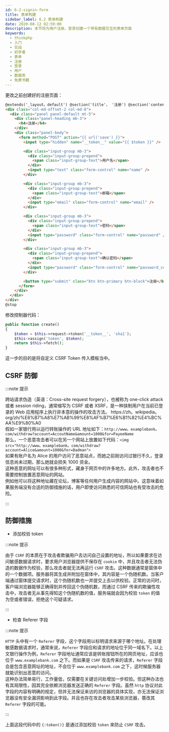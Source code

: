 ```yaml
---
id: 6-2-signin-form
title: 表单构建
sidebar_label: 6.2 表单构建
date: 2020-08-12 02:59:00
description: 本节将为用户注册、登录创建一个带有数据交互的表单页面
keywords:
  - thinkphp
  - 入门
  - 实战
  - 初学者
  - 表单
  - 注册
  - 登录
  - 用户
  - 数据库
  - 免费书籍
---
```


更改之前创建好的注册页面：

```html title="resources/views/user/auth/create。blade。php"
@extends('_layout。default') @section('title'， '注册') @section('content')
<div class="col-md-offset-2 col-md-8">
  <div class="panel panel-default mt-5">
    <div class="panel-heading mb-3">
      <h4>注册</h4>
    </div>
    <div class="panel-body">
      <form method="POST" action="{{ url('save') }}">
        <input type="hidden" name="__token__" value="{{ $token }}" />

        <div class="input-group mb-3">
          <div class="input-group-prepend">
            <span class="input-group-text">用户名</span>
          </div>
          <input type="text" class="form-control" name="name" />
        </div>

        <div class="input-group mb-3">
          <div class="input-group-prepend">
            <span class="input-group-text">邮箱</span>
          </div>
          <input type="email" class="form-control" name="email" />
        </div>

        <div class="input-group mb-3">
          <div class="input-group-prepend">
            <span class="input-group-text">密码</span>
          </div>
          <input type="password" class="form-control" name="password" />
        </div>

        <div class="input-group mb-3">
          <div class="input-group-prepend">
            <span class="input-group-text">确认密码</span>
          </div>
          <input type="password" class="form-control" name="password_confirm" />
        </div>

        <button type="submit" class="btn btn-primary btn-block">注册</button>
      </form>
    </div>
  </div>
</div>
@stop
```

修改控制器代码：

```php title="application/user/controller/Auth.php"
public function create()
{
    $token = $this->request->token('__token__', 'sha1');
    $this->assign('token', $token);
    return $this->fetch();
}
```

这一步的目的是将自定义 CSRF Token 传入模板当中。

## CSRF 防御

:::note 提示

跨站请求伪造（英语：Cross-site request forgery），也被称为 one-click attack 或者 session riding，通常缩写为 CSRF 或者 XSRF，是一种挟制用户在当前已登录的 Web 应用程序上执行非本意的操作的攻击方法。 https://zh。wikipedia。org/zh/%E8%B7%A8%E7%AB%99%E8%AF%B7%E6%B1%82%E4%BC%AA%E9%80%A0  
假如一家银行用以运行转账操作的 URL 地址如下：`http://www。examplebank。com/withdraw?account=AccoutName&amount=1000&for=PayeeName`  
那么，一个恶意攻击者可以在另一个网站上放置如下代码：`<img src="http://www。examplebank。com/withdraw?account=Alice&amount=1000&for=Badman">`  
如果有账户名为 Alice 的用户访问了恶意站点，而她之前刚访问过银行不久，登录信息尚未过期，那么她就会损失 1000 资金。  
这种恶意的网址可以有很多种形式，藏身于网页中的许多地方。此外，攻击者也不需要控制放置恶意网址的网站。  
例如他可以将这种地址藏在论坛，博客等任何用户生成内容的网站中。这意味着如果服务端没有合适的防御措施的话，用户即使访问熟悉的可信网站也有受攻击的危险。

:::

## 防御措施

- 添加校验 token

:::note 提示

由于 `CSRF` 的本质在于攻击者欺骗用户去访问自己设置的地址，所以如果要求在访问敏感数据请求时，要求用户浏览器提供不保存在 `cookie` 中，并且攻击者无法伪造的数据作为校验，那么攻击者就无法再运行 `CSRF` 攻击。这种数据通常是窗体中的一个数据项。服务器将其生成并附加在窗体中，其内容是一个伪随机数。当客户端通过窗体提交请求时，这个伪随机数也一并提交上去以供校验。正常的访问时，客户端浏览器能够正确得到并传回这个伪随机数，而通过 CSRF 传来的欺骗性攻击中，攻击者无从事先得知这个伪随机数的值，服务端就会因为校验 `token` 的值为空或者错误，拒绝这个可疑请求。

:::

- 检查 Referer 字段

:::note 提示

`HTTP` 头中有一个 `Referer` 字段，这个字段用以标明请求来源于哪个地址。在处理敏感数据请求时，通常来说，`Referer` 字段应和请求的地址位于同一域名下。以上文银行操作为例，`Referer` 字段地址通常应该是转账按钮所在的网页地址，应该也位于 `www.examplebank.com` 之下。而如果是 `CSRF` 攻击传来的请求，`Referer` 字段会是包含恶意网址的地址，不会位于 `www.examplebank.com` 之下，这时候服务器就能识别出恶意的访问。  
这种办法简单易行，工作量低，仅需要在关键访问处增加一步校验。但这种办法也有其局限性，因其完全依赖浏览器发送正确的 `Referer` 字段。虽然 `http` 协议对此字段的内容有明确的规定，但并无法保证来访的浏览器的具体实现，亦无法保证浏览器没有安全漏洞影响到此字段。并且也存在攻击者攻击某些浏览器，篡改其 `Referer` 字段的可能。

:::

上面这段代码中的 `{:token()}` 是通过添加校验 `token` 来防止 `CSRF` 攻击。
